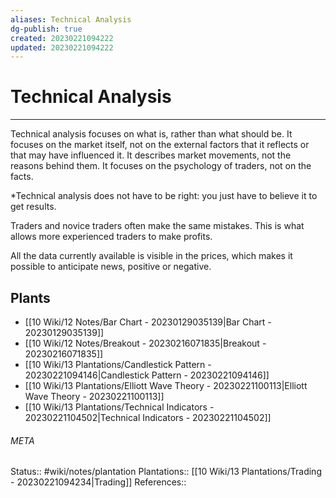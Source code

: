 ```yaml
---
aliases: Technical Analysis
dg-publish: true
created: 20230221094222
updated: 20230221094222
---
```

# Technical Analysis
---
Technical analysis focuses on what is, rather than what should be. It focuses on the market itself, not on the external factors that it reflects or that may have influenced it. It describes market movements, not the reasons behind them. It focuses on the psychology of traders, not on the facts.

*Technical analysis does not have to be right: you just have to believe it to get results.

Traders and novice traders often make the same mistakes. This is what allows more experienced traders to make profits.

All the data currently available is visible in the prices, which makes it possible to anticipate news, positive or negative.


## Plants
- [[10 Wiki/12 Notes/Bar Chart - 20230129035139\|Bar Chart - 20230129035139]]
- [[10 Wiki/12 Notes/Breakout - 20230216071835\|Breakout - 20230216071835]]
- [[10 Wiki/13 Plantations/Candlestick Pattern - 20230221094146\|Candlestick Pattern - 20230221094146]]
- [[10 Wiki/13 Plantations/Elliott Wave Theory - 20230221100113\|Elliott Wave Theory - 20230221100113]]
- [[10 Wiki/13 Plantations/Technical Indicators - 20230221104502\|Technical Indicators - 20230221104502]]




###### META
Status:: #wiki/notes/plantation
Plantations:: [[10 Wiki/13 Plantations/Trading - 20230221094234\|Trading]]
References:: 
